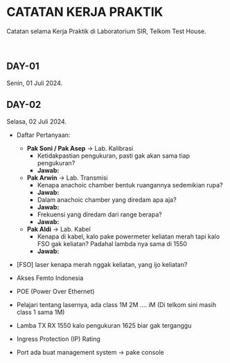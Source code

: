 # CATATAN KERJA PRAKTIK

Catatan selama Kerja Praktik di Laboratorium SIR, Telkom Test House.

<br>

## DAY-01

Senin, 01 Juli 2024.

## DAY-02

Selasa, 02 Juli 2024.

- Daftar Pertanyaan:

  - **Pak Soni / Pak Asep** -> Lab. Kalibrasi
    - Ketidakpastian pengukuran, pasti gak akan sama tiap pengukuran?
    - **Jawab:**
  - **Pak Arwin** -> Lab. Transmisi
    - Kenapa anachoic chamber bentuk ruangannya sedemikian rupa?
    - **Jawab:**
    - Dalam anachoic chamber yang diredam apa aja?
    - **Jawab:**
    - Frekuensi yang diredam dari range berapa?
    - **Jawab:**
  - **Pak Aldi** -> Lab. Kabel
    - Kenapa di kabel, kalo pake powermeter keliatan merah tapi kalo FSO gak keliatan? Padahal lambda nya sama di 1550
    - **Jawab:**

- [FSO] laser kenapa merah nggak keliatan, yang ijo keliatan?
- Akses Femto Indonesia
- POE (Power Over Ethernet)
- Pelajari tentang lasernya, ada class 1M 2M .... iM (Di telkom sini masih class 1 sama 1M)
- Lamba TX RX 1550 kalo pengukuran 1625 biar gak terganggu
- Ingress Protection (IP) Rating
- Port ada buat management system -> pake console

